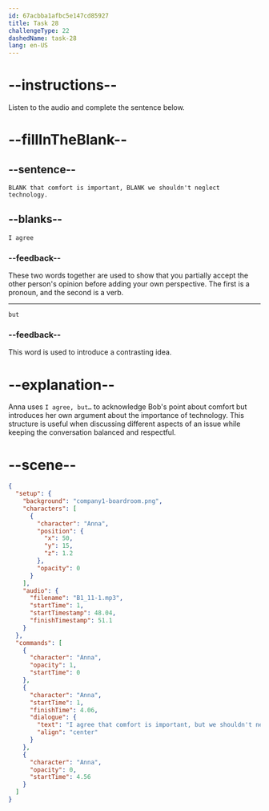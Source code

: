 ```yaml
---
id: 67acbba1afbc5e147cd85927
title: Task 28
challengeType: 22
dashedName: task-28
lang: en-US
---
```


<!-- (Audio) Anna: I agree that comfort is important, but we shouldn't neglect technology. -->

# --instructions--

Listen to the audio and complete the sentence below.

# --fillInTheBlank--

## --sentence--

`BLANK that comfort is important, BLANK we shouldn't neglect technology.`

## --blanks--

`I agree`

### --feedback--

These two words together are used to show that you partially accept the other person's opinion before adding your own perspective. The first is a pronoun, and the second is a verb.

---

`but`

### --feedback--

This word is used to introduce a contrasting idea.

# --explanation--

Anna uses `I agree, but…` to acknowledge Bob's point about comfort but introduces her own argument about the importance of technology. This structure is useful when discussing different aspects of an issue while keeping the conversation balanced and respectful.

# --scene--

```json
{
  "setup": {
    "background": "company1-boardroom.png",
    "characters": [
      {
        "character": "Anna",
        "position": {
          "x": 50,
          "y": 15,
          "z": 1.2
        },
        "opacity": 0
      }
    ],
    "audio": {
      "filename": "B1_11-1.mp3",
      "startTime": 1,
      "startTimestamp": 48.04,
      "finishTimestamp": 51.1
    }
  },
  "commands": [
    {
      "character": "Anna",
      "opacity": 1,
      "startTime": 0
    },
    {
      "character": "Anna",
      "startTime": 1,
      "finishTime": 4.06,
      "dialogue": {
        "text": "I agree that comfort is important, but we shouldn't neglect technology.",
        "align": "center"
      }
    },
    {
      "character": "Anna",
      "opacity": 0,
      "startTime": 4.56
    }
  ]
}
```
